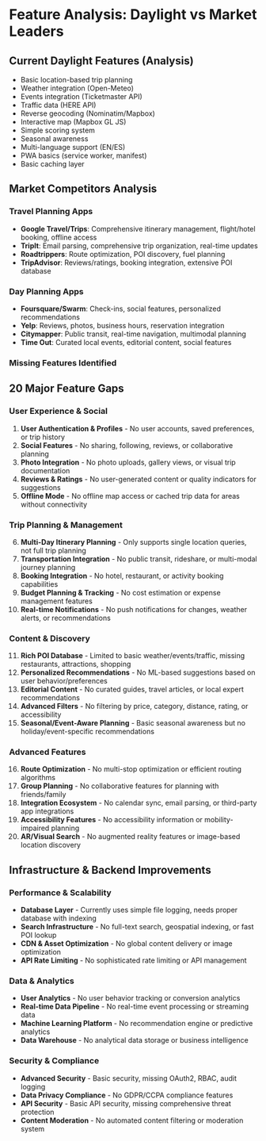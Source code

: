 # Feature Analysis: Daylight vs Market Leaders

## Current Daylight Features (Analysis)
- Basic location-based trip planning
- Weather integration (Open-Meteo)
- Events integration (Ticketmaster API)
- Traffic data (HERE API)
- Reverse geocoding (Nominatim/Mapbox)
- Interactive map (Mapbox GL JS)
- Simple scoring system
- Seasonal awareness
- Multi-language support (EN/ES)
- PWA basics (service worker, manifest)
- Basic caching layer

## Market Competitors Analysis

### Travel Planning Apps
- **Google Travel/Trips**: Comprehensive itinerary management, flight/hotel booking, offline access
- **TripIt**: Email parsing, comprehensive trip organization, real-time updates
- **Roadtrippers**: Route optimization, POI discovery, fuel planning
- **TripAdvisor**: Reviews/ratings, booking integration, extensive POI database

### Day Planning Apps  
- **Foursquare/Swarm**: Check-ins, social features, personalized recommendations
- **Yelp**: Reviews, photos, business hours, reservation integration
- **Citymapper**: Public transit, real-time navigation, multimodal planning
- **Time Out**: Curated local events, editorial content, social features

### Missing Features Identified

## 20 Major Feature Gaps

### User Experience & Social
1. **User Authentication & Profiles** - No user accounts, saved preferences, or trip history
2. **Social Features** - No sharing, following, reviews, or collaborative planning
3. **Photo Integration** - No photo uploads, gallery views, or visual trip documentation
4. **Reviews & Ratings** - No user-generated content or quality indicators for suggestions
5. **Offline Mode** - No offline map access or cached trip data for areas without connectivity

### Trip Planning & Management
6. **Multi-Day Itinerary Planning** - Only supports single location queries, not full trip planning
7. **Transportation Integration** - No public transit, rideshare, or multi-modal journey planning
8. **Booking Integration** - No hotel, restaurant, or activity booking capabilities
9. **Budget Planning & Tracking** - No cost estimation or expense management features
10. **Real-time Notifications** - No push notifications for changes, weather alerts, or recommendations

### Content & Discovery
11. **Rich POI Database** - Limited to basic weather/events/traffic, missing restaurants, attractions, shopping
12. **Personalized Recommendations** - No ML-based suggestions based on user behavior/preferences
13. **Editorial Content** - No curated guides, travel articles, or local expert recommendations
14. **Advanced Filters** - No filtering by price, category, distance, rating, or accessibility
15. **Seasonal/Event-Aware Planning** - Basic seasonal awareness but no holiday/event-specific recommendations

### Advanced Features
16. **Route Optimization** - No multi-stop optimization or efficient routing algorithms
17. **Group Planning** - No collaborative features for planning with friends/family
18. **Integration Ecosystem** - No calendar sync, email parsing, or third-party app integrations
19. **Accessibility Features** - No accessibility information or mobility-impaired planning
20. **AR/Visual Search** - No augmented reality features or image-based location discovery

## Infrastructure & Backend Improvements

### Performance & Scalability
- **Database Layer** - Currently uses simple file logging, needs proper database with indexing
- **Search Infrastructure** - No full-text search, geospatial indexing, or fast POI lookup
- **CDN & Asset Optimization** - No global content delivery or image optimization
- **API Rate Limiting** - No sophisticated rate limiting or API management

### Data & Analytics  
- **User Analytics** - No user behavior tracking or conversion analytics
- **Real-time Data Pipeline** - No real-time event processing or streaming data
- **Machine Learning Platform** - No recommendation engine or predictive analytics
- **Data Warehouse** - No analytical data storage or business intelligence

### Security & Compliance
- **Advanced Security** - Basic security, missing OAuth2, RBAC, audit logging
- **Data Privacy Compliance** - No GDPR/CCPA compliance features
- **API Security** - Basic API security, missing comprehensive threat protection
- **Content Moderation** - No automated content filtering or moderation system
